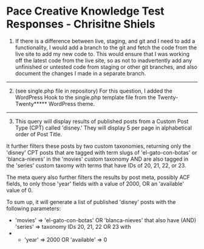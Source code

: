 # Pace Creative Knowledge Test Responses - Chrisitne Shiels

1. If there is a difference between live, staging, and git and I need to add a functionality, I would add a branch to the git and fetch the code from the live site to add my new code to.
This would ensure that I was working off the latest code from the live site, so as not to inadvertently add any unfinished or untested code from staging or other git branches, and also document the changes I made in a separate branch.
---
2. (see single.php file in repository)
For this question, I added the WordPress Hook to the single.php template file from the Twenty-Twenty***** WordPress theme.
---
3. This query will display results of published posts from a Custom Post Type (CPT) called 'disney.' They will display 5 per page in alphabetical order of Post Title.

It further filters these posts by two custom taxonomies, returning only the 'disney' CPT posts that are tagged with term slugs of 'el-gato-con-botas' or 'blanca-nieves' in the 'movies' custom taxonomy AND are also tagged in the 'series' custom taxomy with terms that have IDs of 20, 21, 22, or 23.

The meta query also further filters the results by post meta, possibly ACF fields, to only those 'year' fields with a value of 2000, OR an 'available' value of 0.

To sum up, it will generate a list of published 'disney' posts with the following parameters:
- 'movies' => 'el-gato-con-botas' OR 'blanca-nieves'
that also have (AND)
'series' => taxonomy IDs 20, 21, 22 OR 23
with
-   - 'year' => 2000 OR 'available' => 0
 
